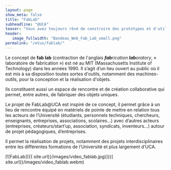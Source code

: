 ```yaml
---
layout: page
show_meta: false
title: "FabLab"
subheadline: "@UCA"
teaser: "Vous avez toujours rêvé de construire des prototypes et d'utiliser une imprimante 3D, grâce qu FabLab c'est désormais possible."
header:
   image_fullwidth: "Bandeau_Web_Fab_Lab_small.png"
permalink: "/etus/fablab/"
---
```


Le concept de **fab lab** (contraction de l'anglais _**fab**rication **lab**oratory_, « laboratoire de fabrication ») est né au MIT (Massachusetts Institute of Technology) dans les années 1990. Il s’agit d’un lieu ouvert au public où il est mis à sa disposition toutes sortes d'outils, notamment des machines-outils, pour la conception et la réalisation d'objets.

Ils constituent aussi un espace de rencontre et de création collaborative qui permet, entre autres, de fabriquer des objets uniques.


Le projet de FabLab@UCA est inspiré de ce concept, il permet grâce à un lieu de rencontre équipé en matériels de pointe de mettre en relation tous les acteurs de l’Université (étudiants, personnels techniques, chercheurs, enseignants, entreprises, associations, scolaires…) avec  d’autres acteurs (entreprises, créateurs/start’up, association, syndicats, inventeurs…) autour de projet pédagogiques, d’entreprises.

Il permet la réalisation de projets, notamment des projets interdisciplinaires entre les différentes formations de l’Université et plus largement d’UCA.

[![FabLab]({{ site.url}}/images/video_fablab.jpg)]({{ site.url}}/images/video_fablab.webm)


